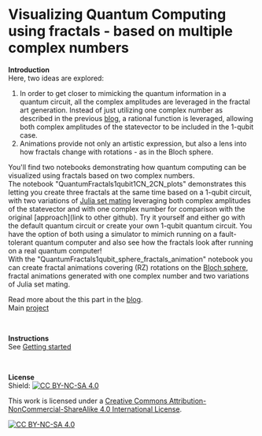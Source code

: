 # Visualizing Quantum Computing using fractals - based on multiple complex numbers

**Introduction**
<br />
Here, two ideas are explored:
  1. In order to get closer to mimicking the quantum information in a quantum circuit, all the complex amplitudes are leveraged in the fractal art generation. Instead of just utilizing one complex number as described in the previous [blog](https://qisk.it/3NayT1G), a rational function is leveraged, allowing both complex amplitudes of the statevector to be included in the 1-qubit case.
  2. Animations provide not only an artistic expression, but also a lens into how fractals change with rotations - as in the Bloch sphere. 

You'll find two notebooks demonstrating how quantum computing can be visualized using fractals based on two complex numbers. <br />
The notebook "QuantumFractals1qubit1CN_2CN_plots" demonstrates this letting you create three fractals at the same time based on a 1-qubit circuit, with two variations of [Julia set mating](https://mathr.co.uk/blog/2020-01-16_slow_mating_of_quadratic_julia_sets.html) leveraging both complex amplitudes of the statevector and with one complex number for comparison with the original [approach](link to other github). Try it yourself and either go with the default quantum circuit or create your own 1-qubit quantum circuit. You have the option of both using a simulator to mimich running on a fault-tolerant quantum computer and also see how the fractals look after running on a real quantum computer! <br />
With the "QuantumFractals1qubit_sphere_fractals_animation" notebook you can create fractal animations covering (RZ) rotations on the [Bloch sphere](https://qiskit.org/textbook/ch-states/representing-qubit-states.html#bloch-sphere), fractal animations generated with one complex number and two variations of Julia set mating.


Read more about the this part in the [blog](https://www.linkedin.com/pulse/create-new-fractal-art-animations-wiktor-mazin-phd-mmt/).
<br />
Main [project](https://github.com/wmazin/Visualizing-Quantum-Computing-using-fractals)

<br />

**Instructions**
<br />
See [Getting started](https://github.com/wmazin/Visualizing-Quantum-Computing-using-fractals) 

<br />

**License**
<br />
Shield: [![CC BY-NC-SA 4.0][cc-by-nc-sa-shield]][cc-by-nc-sa]

This work is licensed under a
[Creative Commons Attribution-NonCommercial-ShareAlike 4.0 International License][cc-by-nc-sa].

[![CC BY-NC-SA 4.0][cc-by-nc-sa-image]][cc-by-nc-sa]

[cc-by-nc-sa]: http://creativecommons.org/licenses/by-nc-sa/4.0/
[cc-by-nc-sa-image]: https://licensebuttons.net/l/by-nc-sa/4.0/88x31.png
[cc-by-nc-sa-shield]: https://img.shields.io/badge/License-CC%20BY--NC--SA%204.0-lightgrey.svg
